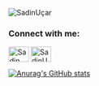 
<p align="left"> <img src="https://komarev.com/ghpvc/?username=EmonsS&label=Profile%20views&color=0e75b6&style=flat" alt="SadinUçar" /> </p>

<h3 align="left">Connect with me:</h3>
<p align="left">
<a href="https://www.linkedin.com/in/sadin-u%C3%A7ar-874623216/" target="blank"><img align="center" src="https://cdn.jsdelivr.net/npm/simple-icons@3.0.1/icons/linkedin.svg" alt="Sadin Uçar" height="30" width="40" /></a>
<a href="https://www.instagram.com/sadinucar_/?hl=tr" target="blank"><img align="center" src="https://cdn.jsdelivr.net/npm/simple-icons@3.0.1/icons/instagram.svg" alt="SadinUçar" height="30" width="40" /></a>
</p>
 
<a href="https://www.microsoft.com/en-us/sql-server" target="_blank">
 

![Anurag's GitHub stats](https://github-readme-stats.vercel.app/api?username=EmonsS&theme=radical&show_icons=true)
